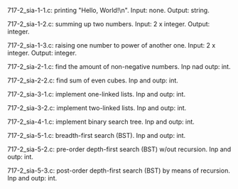 717-2_sia-1-1.c: printing "Hello, World!\n". Input: none. Output: string.

717-2_sia-1-2.c: summing up two numbers. Input: 2 x integer. Output: integer.

717-2_sia-1-3.c: raising one number to power of another one. Input: 2 x integer. Output: integer.

717-2_sia-2-1.c: find the amount of non-negative numbers. Inp nad outp: int.

717-2_sia-2-2.c: find sum of even cubes. Inp and outp: int.

717-2_sia-3-1.c: implement one-linked lists. Inp and outp: int.

717-2_sia-3-2.c: implement two-linked lists. Inp and outp: int.

717-2_sia-4-1.c: implement binary search tree. Inp and outp: int.

717-2_sia-5-1.c: breadth-first search (BST). Inp and outp: int.
 
717-2_sia-5-2.c: pre-order depth-first search (BST) w/out recursion. Inp and outp: int.

717-2_sia-5-3.c: post-order depth-first search (BST) by means of recursion. Inp and outp: int.

